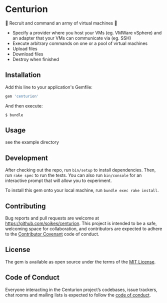 # Centurion

🔱 Recruit and command an army of virtual machines 🔱

  - Specify a provider where you host your VMs (eg. VMWare vSphere) and an adapter that your VMs can communicate via (eg. SSH)
  - Execute arbitrary commands on one or a pool of virtual machines
  - Upload files
  - Download files
  - Destroy when finished

## Installation

Add this line to your application's Gemfile:

```ruby
gem 'centurion'
```

And then execute:

    $ bundle

## Usage

see the example directory

## Development

After checking out the repo, run `bin/setup` to install dependencies. Then, run `rake spec` to run the tests. You can also run `bin/console` for an interactive prompt that will allow you to experiment.

To install this gem onto your local machine, run `bundle exec rake install`.

## Contributing

Bug reports and pull requests are welcome at https://github.com/soikes/centurion. This project is intended to be a safe, welcoming space for collaboration, and contributors are expected to adhere to the [Contributor Covenant](http://contributor-covenant.org) code of conduct.

## License

The gem is available as open source under the terms of the [MIT License](https://opensource.org/licenses/MIT).

## Code of Conduct

Everyone interacting in the Centurion project’s codebases, issue trackers, chat rooms and mailing lists is expected to follow the [code of conduct](https://github.com/soikes/centurion/blob/master/CODE_OF_CONDUCT.md).
